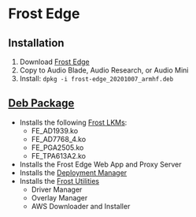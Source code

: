 # Frost Edge
## Installation
1. Download [Frost Edge](https://fpga-open-speech-tools-release.s3-us-west-2.amazonaws.com/frost-edge_20201007_armhf.deb)
2. Copy to Audio Blade, Audio Research, or Audio Mini 
3. Install: `dpkg -i frost-edge_20201007_armhf.deb`

## [Deb Package](https://fpga-open-speech-tools-release.s3-us-west-2.amazonaws.com/frost-edge_20201007_armhf.deb)
- Installs the following [Frost LKMs](https://github.com/fpga-open-speech-tools/component_library):  
    - FE_AD1939.ko
    - FE_AD7768_4.ko	
    - FE_PGA2505.ko	
    - FE_TPA613A2.ko	
- Installs the Frost Edge Web App and Proxy Server
- Installs the [Deployment Manager](https://github.com/fpga-open-speech-tools/deployment_manager)
- Installs the [Frost Utilities](https://github.com/fpga-open-speech-tools/utils)
    - Driver Manager
    - Overlay Manager
    - AWS Downloader and Installer